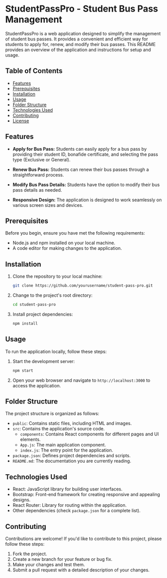 
# StudentPassPro - Student Bus Pass Management

StudentPassPro is a web application designed to simplify the management of student bus passes. It provides a convenient and efficient way for students to apply for, renew, and modify their bus passes. This README provides an overview of the application and instructions for setup and usage.

## Table of Contents

- [Features](#features)
- [Prerequisites](#prerequisites)
- [Installation](#installation)
- [Usage](#usage)
- [Folder Structure](#folder-structure)
- [Technologies Used](#technologies-used)
- [Contributing](#contributing)
- [License](#license)

## Features

- **Apply for Bus Pass:** Students can easily apply for a bus pass by providing their student ID, bonafide certificate, and selecting the pass type (Exclusive or General).

- **Renew Bus Pass:** Students can renew their bus passes through a straightforward process.

- **Modify Bus Pass Details:** Students have the option to modify their bus pass details as needed.

- **Responsive Design:** The application is designed to work seamlessly on various screen sizes and devices.

## Prerequisites

Before you begin, ensure you have met the following requirements:

- Node.js and npm installed on your local machine.
- A code editor for making changes to the application.

## Installation

1. Clone the repository to your local machine:

   ```bash
   git clone https://github.com/yourusername/student-pass-pro.git
   ```

2. Change to the project's root directory:

   ```bash
   cd student-pass-pro
   ```

3. Install project dependencies:

   ```bash
   npm install
   ```

## Usage

To run the application locally, follow these steps:

1. Start the development server:

   ```bash
   npm start
   ```

2. Open your web browser and navigate to `http://localhost:3000` to access the application.

## Folder Structure

The project structure is organized as follows:

- `public`: Contains static files, including HTML and images.
- `src`: Contains the application's source code.
  - `components`: Contains React components for different pages and UI elements.
  - `App.js`: The main application component.
  - `index.js`: The entry point for the application.
- `package.json`: Defines project dependencies and scripts.
- `README.md`: The documentation you are currently reading.

## Technologies Used

- React: JavaScript library for building user interfaces.
- Bootstrap: Front-end framework for creating responsive and appealing designs.
- React Router: Library for routing within the application.
- Other dependencies (check `package.json` for a complete list).

## Contributing

Contributions are welcome! If you'd like to contribute to this project, please follow these steps:

1. Fork the project.
2. Create a new branch for your feature or bug fix.
3. Make your changes and test them.
4. Submit a pull request with a detailed description of your changes.